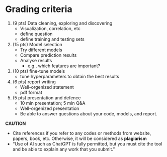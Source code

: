 # Grading criteria 

1. (9 pts) Data cleaning, exploring and discovering
   - Visualization, correlation, etc 
   - define question 
   - define training and testing sets
2. (15 pts) Model selection
   - Try different models 
   - Compare prediction results 
   - Analyse results 
     - e.g., which features are important?
3. (10 pts) fine-tune models 
   - tune hyperparameters to obtain the best results
4. (6 pts) report writing 
   - Well-orgenized statement
   - pdf format
5. (5 pts) presentation and defence
   - 10 min presentation; 5 min Q&A
   - Well-orgenized presentation
   - Be able to answer questions about your code, models, and report.

**CAUTION**

- Cite references if you refer to any codes or methods from website, papers, book, etc. Otherwise, it will be considered as **plagiarism**
- “Use of AI such as ChatGPT is fully permitted, but you must cite the tool and be able to explain any work
that you submit.”
